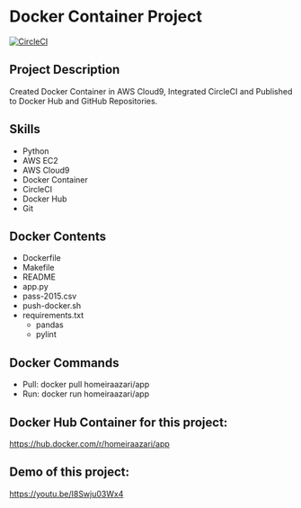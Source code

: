 # Docker Container Project
[![CircleCI](https://circleci.com/gh/homeiraazari/Docker-Container-Project.svg?style=svg)](https://circleci.com/gh/homeiraazari/Docker-Container-Project)
## Project Description
Created Docker Container in AWS Cloud9, Integrated CircleCI and Published to Docker Hub and GitHub Repositories.
## Skills
* Python
* AWS EC2
* AWS Cloud9
* Docker Container
* CircleCI
* Docker Hub
* Git
## Docker Contents
* Dockerfile
* Makefile
* README
* app.py
* pass-2015.csv
* push-docker.sh
* requirements.txt
  * pandas
  * pylint
## Docker Commands
* Pull: docker pull homeiraazari/app
* Run: docker run homeiraazari/app
## Docker Hub Container for this project:
https://hub.docker.com/r/homeiraazari/app
## Demo of this project:
https://youtu.be/I8Swju03Wx4
